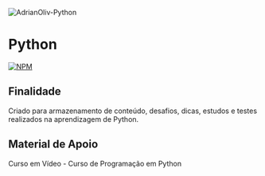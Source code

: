 ![AdrianOliv-Python](https://github.com/AdrianOliv/Assets/blob/main/Cart%C3%A3o_Menor_Python_AdrianOliv.png)

# Python

[![NPM](https://img.shields.io/npm/l/react?color=blue&style=for-the-badge)](https://github.com/AdrianOliv/Python/blob/main/LICENSE)

## Finalidade

Criado para armazenamento de conteúdo, desafios, dicas, estudos e testes realizados na aprendizagem de Python.

## Material de Apoio
Curso em Vídeo - Curso de Programação em Python
